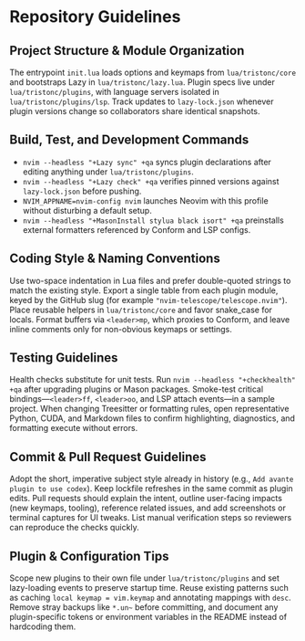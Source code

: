 # Repository Guidelines

## Project Structure & Module Organization
The entrypoint `init.lua` loads options and keymaps from `lua/tristonc/core` and bootstraps Lazy in `lua/tristonc/lazy.lua`. Plugin specs live under `lua/tristonc/plugins`, with language servers isolated in `lua/tristonc/plugins/lsp`. Track updates to `lazy-lock.json` whenever plugin versions change so collaborators share identical snapshots.

## Build, Test, and Development Commands
- `nvim --headless "+Lazy sync" +qa` syncs plugin declarations after editing anything under `lua/tristonc/plugins`.
- `nvim --headless "+Lazy check" +qa` verifies pinned versions against `lazy-lock.json` before pushing.
- `NVIM_APPNAME=nvim-config nvim` launches Neovim with this profile without disturbing a default setup.
- `nvim --headless "+MasonInstall stylua black isort" +qa` preinstalls external formatters referenced by Conform and LSP configs.

## Coding Style & Naming Conventions
Use two-space indentation in Lua files and prefer double-quoted strings to match the existing style. Export a single table from each plugin module, keyed by the GitHub slug (for example `"nvim-telescope/telescope.nvim"`). Place reusable helpers in `lua/tristonc/core` and favor snake_case for locals. Format buffers via `<leader>mp`, which proxies to Conform, and leave inline comments only for non-obvious keymaps or settings.

## Testing Guidelines
Health checks substitute for unit tests. Run `nvim --headless "+checkhealth" +qa` after upgrading plugins or Mason packages. Smoke-test critical bindings—`<leader>ff`, `<leader>oo`, and LSP attach events—in a sample project. When changing Treesitter or formatting rules, open representative Python, CUDA, and Markdown files to confirm highlighting, diagnostics, and formatting execute without errors.

## Commit & Pull Request Guidelines
Adopt the short, imperative subject style already in history (e.g., `Add avante plugin to use codex`). Keep lockfile refreshes in the same commit as plugin edits. Pull requests should explain the intent, outline user-facing impacts (new keymaps, tooling), reference related issues, and add screenshots or terminal captures for UI tweaks. List manual verification steps so reviewers can reproduce the checks quickly.

## Plugin & Configuration Tips
Scope new plugins to their own file under `lua/tristonc/plugins` and set lazy-loading events to preserve startup time. Reuse existing patterns such as caching `local keymap = vim.keymap` and annotating mappings with `desc`. Remove stray backups like `*.un~` before committing, and document any plugin-specific tokens or environment variables in the README instead of hardcoding them.
